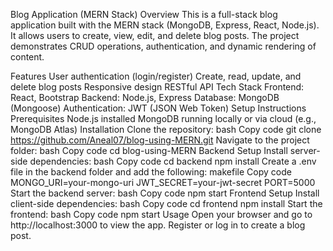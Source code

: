 Blog Application (MERN Stack)
Overview
This is a full-stack blog application built with the MERN stack (MongoDB, Express, React, Node.js). It allows users to create, view, edit, and delete blog posts. The project demonstrates CRUD operations, authentication, and dynamic rendering of content.

Features
User authentication (login/register)
Create, read, update, and delete blog posts
Responsive design
RESTful API
Tech Stack
Frontend: React, Bootstrap
Backend: Node.js, Express
Database: MongoDB (Mongoose)
Authentication: JWT (JSON Web Token)
Setup Instructions
Prerequisites
Node.js installed
MongoDB running locally or via cloud (e.g., MongoDB Atlas)
Installation
Clone the repository:
bash
Copy code
git clone https://github.com/Aneal07/blog-using-MERN.git
Navigate to the project folder:
bash
Copy code
cd blog-using-MERN
Backend Setup
Install server-side dependencies:
bash
Copy code
cd backend
npm install
Create a .env file in the backend folder and add the following:
makefile
Copy code
MONGO_URI=your-mongo-uri
JWT_SECRET=your-jwt-secret
PORT=5000
Start the backend server:
bash
Copy code
npm start
Frontend Setup
Install client-side dependencies:
bash
Copy code
cd frontend
npm install
Start the frontend:
bash
Copy code
npm start
Usage
Open your browser and go to http://localhost:3000 to view the app.
Register or log in to create a blog post.
